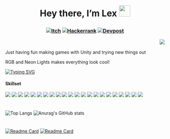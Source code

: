 # <p align="center"> Hey there, I’m Lex <img src="https://media.giphy.com/media/hvRJCLFzcasrR4ia7z/giphy.gif" width="35px"></p>

### <p align="center"> [![Itch](https://img.shields.io/badge/-itch.io-purple?style=for-the-badge)](https://mynameslex.itch.io/) [![Hackerrank](https://img.shields.io/badge/-Hackerrank-purple?style=for-the-badge)](https://www.hackerrank.com/MyNamesLex) [![Devpost](https://img.shields.io/badge/-Devpost-purple?style=for-the-badge)](https://devpost.com/MyNamesLex?ref_content=user-portfolio&ref_feature=portfolio&ref_medium=global-nav) <p align="right">![](https://komarev.com/ghpvc/?username=MyNamesLex&color=blueviolet)</p></p>

Just having fun making games with Unity and trying new things out

RGB and Neon Lights makes everything look cool!
  
[![Typing SVG](https://readme-typing-svg.herokuapp.com/?lines=Unity+Is+Fun)](https://git.io/typing-svg)
  
#### Skillset
<img src="https://img.shields.io/badge/-Unity-purple" /> <img src="https://img.shields.io/badge/-Ren'py-purple" />
<img src="https://img.shields.io/badge/-C%2B%2B-purple"/>
<img src="https://img.shields.io/badge/-C%23-purple"/>
<img src="https://img.shields.io/badge/-Python-purple"/>
<img src="https://img.shields.io/badge/-CSS-purple"/>
<img src="https://img.shields.io/badge/-HTML-purple"/>
<img src="https://img.shields.io/badge/-Lua-purple"/>
<img src="https://img.shields.io/badge/-Java-purple"/>
<img src="https://img.shields.io/badge/-Processing-purple"/>
<img src="https://img.shields.io/badge/-OpenGL-purple"/>
<img src="https://img.shields.io/badge/-GLSL-purple"/>
<img src="https://img.shields.io/badge/-Blender-purple"/>
<img src="https://img.shields.io/badge/-Audacity-purple"/>
<img src="https://img.shields.io/badge/-Gimp-purple"/>
<img src="https://img.shields.io/badge/-OBS-purple"/>
<img src="https://img.shields.io/badge/-Movie%20Studio%2016-purple"/>
<img src="https://img.shields.io/badge/-Bosca%20Ceoil-purple"/>
<img src="https://img.shields.io/badge/-Aesprite-purple"/>
<img src="https://img.shields.io/badge/-SFXR-purple"/>
<img src="https://img.shields.io/badge/-Git-purple"/>
<img src="https://img.shields.io/badge/-Markdown-purple"/>
#
![Top Langs](https://github-readme-stats.vercel.app/api/top-langs/?username=mynameslex&hide=hlsl&langs_count=4&layout=default&theme=synthwave)
![Anurag's GitHub stats](https://github-readme-stats.vercel.app/api?username=mynameslex&show_icons=true&theme=synthwave)
#
[![Readme Card](https://github-readme-stats.vercel.app/api/pin/?username=mynameslex&repo=All-Jam-Games&show_owner=true&theme=synthwave)](https://github.com/MyNamesLex/All-Jam-Games)
[![Readme Card](https://github-readme-stats.vercel.app/api/pin/?username=mynameslex&repo=Favourites-I-Made&show_owner=true&theme=synthwave)](https://github.com/MyNamesLex/Favourites-I-Made)
